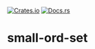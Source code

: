 [![Crates.io][ci]][cl] [![Docs.rs][di]][dl]

[ci]: https://img.shields.io/crates/v/small-ord-set.svg
[cl]: https://crates.io/crates/small-ord-set/

[di]: https://docs.rs/small-ord-set/badge.svg
[dl]: https://docs.rs/small-ord-set/

# small-ord-set